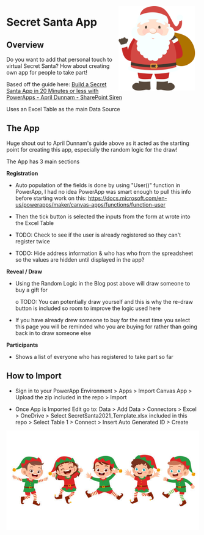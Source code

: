 
<p align="center">
<img src="Images/santa.png" alt="Santa Cartoon Drawing" width="200" style="float: right; margin-right: 10px;"/>
</p>

Secret Santa App
============================================================================================================================================

Overview
--------

Do you want to add that personal touch to virtual Secret Santa? How about creating own app for people to take part!

Based off the guide here: [Build a Secret Santa App in 20 Minutes or less with PowerApps - April Dunnam - SharePoint Siren](https://www.sharepointsiren.com/2017/12/build-a-secret-santa-app-in-20-minutes-or-less-with-powerapps/)

Uses an Excel Table as the main Data Source

The App
-------

Huge shout out to April Dunnam's guide above as it acted as the starting point for creating this app, especially the random logic for the draw!

The App has 3 main sections

**Registration**

- Auto population of the fields is done by using "User()" function in PowerApp, I had no idea PowerApp was smart enough to pull this info before starting work on this: <https://docs.microsoft.com/en-us/powerapps/maker/canvas-apps/functions/function-user>

- Then the tick button is selected the inputs from the form at wrote into the Excel Table

- TODO: Check to see if the user is already registered so they can't register twice
- TODO: Hide address information & who has who from the spreadsheet so the values are hidden until displayed in the app? 

**Reveal / Draw**

- Using the Random Logic in the Blog post above will draw someone to buy a gift for

    o TODO: You can potentially draw yourself and this is why the re-draw button is included so room to improve the logic used here

- If you have already drew someone to buy for the next time you select this page you will be reminded who you are buying for rather than going back in to draw someone else

**Participants**

- Shows a list of everyone who has registered to take part so far

How to Import
-------
- Sign in to your PowerApp Environment > Apps > Import Canvas App > Upload the zip included in the repo > Import 

- Once App is Imported Edit go to: Data > Add Data > Connectors > Excel > OneDrive > Select SecretSanta2021_Template.xlsx included in this repo > Select Table 1 > Connect > Insert Auto Generated ID > Create


<p align="center">
  <img src="Images/elves.jpg" alt="Dancing Elves" width="700" />
</p>
